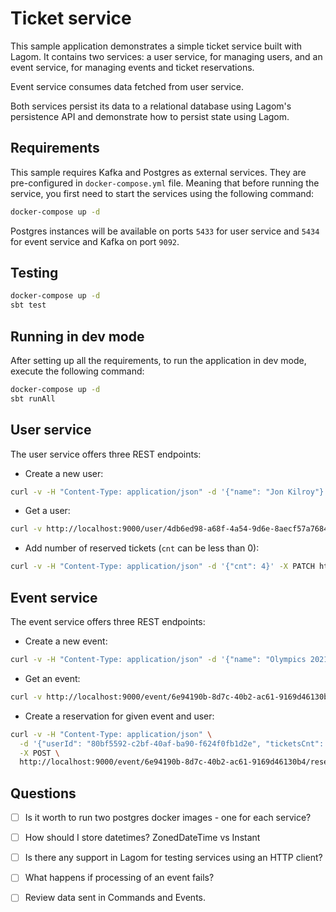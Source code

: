 # Ticket service

This sample application demonstrates a simple ticket service built with Lagom. It contains two services: a user service, for managing users, and an event service, for managing events and ticket reservations.

Event service consumes data fetched from user service.

Both services persist its data to a relational database using Lagom's persistence API and demonstrate how to persist state using Lagom.

## Requirements

This sample requires Kafka and Postgres as external services. They are pre-configured in `docker-compose.yml` file. Meaning that before running the service, you first need to start the services using the following command:

```bash
docker-compose up -d
```

Postgres instances will be available on ports `5433` for user service and `5434` for event service and Kafka on port `9092`.

## Testing

```bash
docker-compose up -d
sbt test
```

## Running in dev mode

After setting up all the requirements, to run the application in dev mode, execute the following command:

```bash
docker-compose up -d
sbt runAll
```

## User service

The user service offers three REST endpoints:

* Create a new user:

```bash
curl -v -H "Content-Type: application/json" -d '{"name": "Jon Kilroy"}' -X POST http://localhost:9000/user | jq .
```

* Get a user:

```bash
curl -v http://localhost:9000/user/4db6ed98-a68f-4a54-9d6e-8aecf57a7684 | jq .
```

* Add number of reserved tickets (`cnt` can be less than 0):

```bash
curl -v -H "Content-Type: application/json" -d '{"cnt": 4}' -X PATCH http://localhost:9000/user/4db6ed98-a68f-4a54-9d6e-8aecf57a7684 | jq .
```

## Event service

The event service offers three REST endpoints:

* Create a new event:

```bash
curl -v -H "Content-Type: application/json" -d '{"name": "Olympics 2021", "availableTickets": 30}' -X POST http://localhost:9000/event | jq .
```

* Get an event:

```bash
curl -v http://localhost:9000/event/6e94190b-8d7c-40b2-ac61-9169d46130b4 | jq .
```

* Create a reservation for given event and user:

```bash
curl -v -H "Content-Type: application/json" \
  -d '{"userId": "80bf5592-c2bf-40af-ba90-f624f0fb1d2e", "ticketsCnt": 4, "reservationTime": "2020-12-03T10:15:30+01:00[Europe/Warsaw]"}' \
  -X POST \
  http://localhost:9000/event/6e94190b-8d7c-40b2-ac61-9169d46130b4/reservation | jq .
```

## Questions

- [ ] Is it worth to run two postgres docker images - one for each service?
- [ ] How should I store datetimes? ZonedDateTime vs Instant
- [ ] Is there any support in Lagom for testing services using an HTTP client?
- [ ] What happens if processing of an event fails?
- [ ] Review data sent in Commands and Events.

